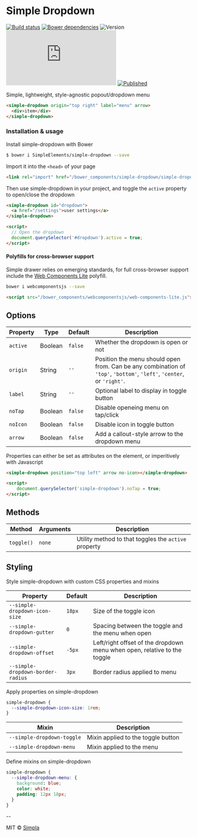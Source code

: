 # Simple Dropdown
[![Build status][travis-badge]][travis-url] [![Bower dependencies][bowerdeps-badge]][bowerdeps-url] ![Version][bower-badge] ![Size][size-badge] [![Published][webcomponents-badge]][webcomponents-url]

Simple, lightweight, style-agnostic popout/dropdown menu

<!---
```
<custom-element-demo>
  <template>
    <script src="../webcomponentsjs/webcomponents-lite.js"></script>
    <link rel="import" href="simple-dropdown.html">
    <style>
      body {
      min-height: 100px
      }
      simple-dropdown {
        margin-left: 20px;
        font-family: sans-serif;
        font-size: 14px;
      }
      simple-dropdown div {
        padding: 10px 16px;
        font-size: 12px
      }
    </style>
    <next-code-block></next-code-block>
  </template>
</custom-element-demo>
```
-->
```html
<simple-dropdown origin="top right" label="menu" arrow>
  <div>item</div>
</simple-dropdown>
```

### Installation & usage

Install simple-dropdown with Bower

```sh
$ bower i SimpleElements/simple-dropdown --save
```

Import it into the `<head>` of your page

```html
<link rel="import" href="/bower_components/simple-dropdown/simple-dropdown.html">
```

Then use simple-dropdown in your project, and toggle the `active` property to open/close the dropdown

```html
<simple-dropdown id="dropdown">
  <a href="/settings">user settings</a>
</simple-dropdown>

<script>
  // Open the dropdown
  document.querySelector('#dropdown').active = true;
</script>
```

#### Polyfills for cross-browser support
Simple drawer relies on emerging standards, for full cross-browser support include the [Web Components Lite][webcomponents] polyfill.

```sh
bower i webcomponentsjs --save
```

```html
<script src="/bower_components/webcomponentsjs/web-components-lite.js"></script>
```


## Options

Property    | Type    | Default               | Description                                                                                                                                                               
----------- | ------- | -----------------     | ------------                                                                                                                                                              
`active`    | Boolean | `false`               | Whether the dropdown is open or not                                                                                                                                       
`origin`    | String  | `''`                  | Position the menu should open from. Can be any combination of `'top'`, `'bottom'`, `'left'`, `'center`, or `'right'`.                                                                
`label`     | String  | `''`                  | Optional label to display in toggle button
`noTap`     | Boolean | `false`               | Disable openeing menu on tap/click                                                                                                                                        
`noIcon`    | Boolean | `false`               | Disable icon in toggle button                                                                                                                                             
`arrow`     | Boolean | `false`               | Add a callout-style arrow to the dropdown menu    

Properties can either be set as attributes on the element, or imperitively with Javascript
```html
<simple-dropdown position="top left" arrow no-icon></simple-dropdown> 

<script>
    document.querySelector('simple-dropdown').noTap = true;
</script>
```

## Methods

Method     | Arguments | Description                                          
---------- | --------- | ------------                                         
`toggle()` | `none`    | Utility method to that toggles the `active` property

## Styling
Style simple-dropdown with custom CSS properties and mixins

Property                          | Default   | Description                            
--------------------------------- | --------- | ------------                           
`--simple-dropdown-icon-size`     | `18px`    | Size of the toggle icon           
`--simple-dropdown-gutter`        | `0`       | Spacing between the toggle and the menu when open
`--simple-dropdown-offset`        | `-5px`    | Left/right offset of the dropdown menu when open, relative to the toggle
`--simple-dropdown-border-radius` | `3px`     | Border radius applied to menu


Apply properties on simple-dropdown

```css
simple-dropdown {
  --simple-dropdown-icon-size: 1rem;
}
```


Mixin                      |  Description                            
---------------------------| ------------                           
`--simple-dropdown-toggle` | Mixin applied to the toggle button
`--simple-dropdown-menu`   | Mixin applied to the menu

Define mixins on simple-dropdown

```css
simple-dropdown {
  --simple-dropdown-menu: {
    background: blue;
    color: white;
    padding: 12px 18px;
  }
}
```

--

MIT © [Simpla](friends@simpla.io)

[webcomponents]: https://github.com/webcomponents/webcomponentsjs

[bower-badge]: https://img.shields.io/bower/v/simple-dropdown-menu.svg
[travis-badge]: https://img.shields.io/travis/SimpleElements/simple-dropdown.svg
[travis-url]: https://travis-ci.org/SimpleElements/simple-dropdown
[bowerdeps-badge]: https://img.shields.io/gemnasium/SimpleElements/simple-dropdown.svg
[bowerdeps-url]: https://gemnasium.com/bower/simple-dropdown-menu
[size-badge]: https://badges.herokuapp.com/size/github/SimpleElements/simple-dropdown/master/simple-dropdown.html?gzip=true&color=blue
[webcomponents-badge]: https://img.shields.io/badge/webcomponents.org-published-blue.svg
[webcomponents-url]: https://www.webcomponents.org/element/SimpleElements/simple-dropdown
